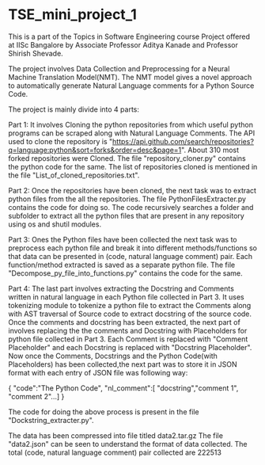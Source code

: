 # TSE_mini_project_1

This is a part of the Topics in Software Engineering course Project offered at IISc Bangalore by Associate Professor Aditya Kanade and Professor Shirish Shevade.

The project involves Data Collection and Preprocessing for a Neural Machine Translation Model(NMT). The NMT model gives a novel approach to automatically generate Natural Language comments for a Python Source Code.

The project is mainly divide into 4 parts:
 
 Part 1:
 It involves Cloning the python repositories from which useful python programs can be scraped along with Natural Language Comments. The API used to clone the   repository is "https://api.github.com/search/repositories?q=language:python&sort=forks&order=desc&page=1". About 310 most forked repositories were Cloned. The file "repository_cloner.py" contains the python code for the same. The list of repositories cloned is mentioned in the file "List_of_cloned_repositories.txt".
 
 Part 2:
 Once the repositories have been cloned, the next task was to extract python files from the all the repositories. The file PythonFilesExtracter.py contains the code for doing so. The code recursively searches a folder and subfolder to extract all the python files that are present in any repository using os and shutil modules.
 
 Part 3:
 Ones the Python files have been collected the next task was to preprocess each python file and break it into different methods/functions so that data can be presented in (code, natural language comment) pair. Each function/method extracted is saved as a separate python file. The file "Decompose_py_file_into_functions.py" contains the code for the same.
 
 Part 4:
 The last part involves extracting the Docstring and Comments written in natural language in each Python file collected in Part 3. It uses tokenizing module to tokenize a python file to extract the Comments along with AST traversal of Source code to extract docstring of the source code. Once the comments and docstring has been extracted, the next part of involves replacing the the comments and Docstring with Placeholders for python file collected in Part 3. Each Comment is replaced with "Comment Placeholder" and each Docstring is replaced with "Docstring Placeholder".
 Now once the Comments, Docstrings and the Python Code(with Placeholders) has been collected,the next part was to store it in JSON format with each entry of JSON file was following way:
 
 {
 "code":"The Python Code",
 "nl_comment":[ "docstring","comment 1", "comment 2"...]
 }
 
 The code for doing the above process is present in the file "Dockstring_extracter.py". 

The data has been compressed into file titled data2.tar.gz
The file "data2.json" can be seen to understand the format of data collected.
The total (code, natural language comment) pair collected are 222513
